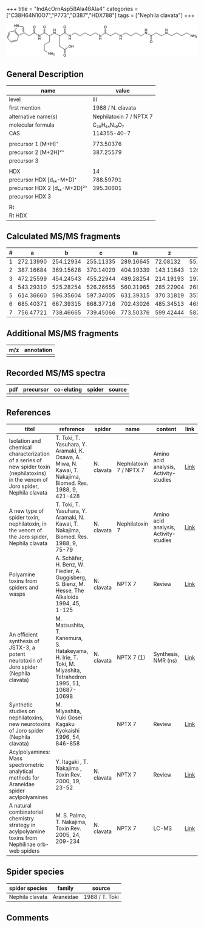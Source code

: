 +++
title = "IndAcOrnAsp5ßAla4ßAla4"
categories = ["C38H64N10O7","P773","D387","HDX788"]
tags = ["Nephila clavata"]
+++

![](/img/IndAcOrnAsp5bAla4bAla4.png)

## General Description

| name                         | value                   |
|------------------------------|-------------------------|
| level                        | III                     |
| first mention                | 1988 / N. clavata       |
| alternative name(s)          | Nephilatoxin 7 / NPTX 7 |
| molecular formula            | C₃₈H₆₄N₁₀O₇             |
| CAS                          | 114355-40-7             |
|                              |                         |
| precursor 1 [M+H]⁺           | 773.50376               |
| precursor 2 [M+2H]²⁺         | 387.25579               |
| precursor 3                  |                         |
|                              |                         |
| HDX                          | 14                      |
| precursor HDX   [d₁₄-M+D]⁺   | 788.59791               |
| precursor HDX 2 [d₁₄-M+2D]²⁺ | 395.30601               |
| precursor HDX 3              |                         |
|                              |                         |
| Rt                           |                         |
| Rt HDX                       |                         |

## Calculated MS/MS fragments

| # | a         | b         | c         | ta        | z         | y         | tz        |
|---|-----------|-----------|-----------|-----------|-----------|-----------|-----------|
| 1 | 272.13990 | 254.12934 | 255.11335 | 289.16645 | 72.08132  | 55.05477  | 89.10787  |
| 2 | 387.16684 | 369.15628 | 370.14029 | 404.19339 | 143.11843 | 126.09188 | 160.14498 |
| 3 | 472.25599 | 454.24543 | 455.22944 | 489.28254 | 214.19193 | 197.16538 | 231.21848 |
| 4 | 543.29310 | 525.28254 | 526.26655 | 560.31965 | 285.22904 | 268.20249 | 302.25559 |
| 5 | 614.36660 | 596.35604 | 597.34005 | 631.39315 | 370.31819 | 353.29164 | 387.34474 |
| 6 | 685.40371 | 667.39315 | 668.37716 | 702.43026 | 485.34513 | 468.31858 | 502.37168 |
| 7 | 756.47721 | 738.46665 | 739.45066 | 773.50376 | 599.42444 | 582.39789 | 616.45099 |

## Additional MS/MS fragments

| m/z       | annotation |
|-----------|------------|
|           |            |

## Recorded MS/MS spectra

| pdf | precursor | co-eluting | spider    | source                              |
|-----|-----------|------------|-----------|-------------------------------------|
|     |           |            |           |                                     |

## References

| titel                                                                                                                                | reference                                                                                                    | spider     | name                    | content                               | link                                                                                                   |
|--------------------------------------------------------------------------------------------------------------------------------------|--------------------------------------------------------------------------------------------------------------|------------|-------------------------|---------------------------------------|--------------------------------------------------------------------------------------------------------|
| Isolation and chemical characterization of a series of new spider toxin (nephilatoxins) in the venom of Joro spider, Nephila clavata | T. Toki, T. Yasuhara, Y. Aramaki, K. Osawa, A. Miwa, N. Kawai, T. Nakajima, Biomed. Res. 1988, 9, 421-428    | N. clavata | Nephilatoxin 7 / NPTX 7 | Amino acid analysis, Activity-studies | [Link](https://www.jstage.jst.go.jp/article/biomedres/9/6/9_421/_article)                              |
| A new type of spider toxin, nephilatoxin, in the venom of the Joro spider, Nephila clavata                                           | T. Toki, T. Yasuhara, Y. Aramaki, N. Kawai, T. Nakajima, Biomed. Res. 1988, 9, 75-79                         | N. clavata | Nephilatoxin 7          | Amino acid analysis, Activity-studies | [Link](https://www.jstage.jst.go.jp/article/biomedres/9/1/9_75/_article)                               |
| Polyamine toxins from spiders and wasps                                                                                              | A. Schäfer, H. Benz, W. Fiedler, A. Guggisberg, S. Bienz, M. Hesse, The Alkaloids 1994, 45, 1-125            | N. clavata | NPTX 7                  | Review                                | [Link](https://www.sciencedirect.com/science/article/pii/S009995980860276X)                            |
| An efficient synthesis of JSTX-3, a potent neurotoxin of Joro spider (Nephila clavata)                                               | M. Matsushita, T. Kanemura, S. Hatakeyama, H. Irie, T. Toki, M. Miyashita, Tetrahedron 1995, 51, 10687-10698 | N. clavata | NPTX 7 (1)              | Synthesis, NMR (ns)                   | [Link](https://www.sciencedirect.com/science/article/pii/004040209500660Z)                             |
| Synthetic studies on nephilatoxins, new neurotoxins of Joro spider (Nephila clavata)                                                 | M. Miyashita, Yuki Gosei Kagaku Kyokaishi 1996, 54, 846-858                                                  |            | NPTX 7                  | Review                                | [Link](https://www.jstage.jst.go.jp/article/yukigoseikyokaishi1943/54/10/54_10_846/_article/-char/ja/) |
| Acylpolyamines: Mass spectrometric analytical methods for Araneidae spider acylpolyamines                                            | Y. Itagaki , T. Nakajima , Toxin Rev. 2000, 19, 23-52                                                        | N. clavata | NPTX 7                  | Review                                | [Link](https://www.tandfonline.com/doi/abs/10.1081/TXR-100100314)                                      |
| A natural combinatorial chemistry strategy in acylpolyamine toxins from Nephilinae orb-web spiders                                   | M. S. Palma, T. Nakajima, Toxin Rev. 2005, 24, 209-234                                                       | N. clavata | NPTX 7                  | LC-MS                                 | [Link](https://www.tandfonline.com/doi/abs/10.1081/TXR-200057857)                                      |

## Spider species

| spider species  | family    | source         |
|-----------------|-----------|----------------|
| Nephila clavata | Araneidae | 1988 / T. Toki |

## Comments